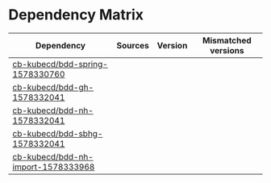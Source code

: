 # Dependency Matrix

Dependency | Sources | Version | Mismatched versions
---------- | ------- | ------- | -------------------
[cb-kubecd/bdd-spring-1578330760](https://github.com/cb-kubecd/bdd-spring-1578330760.git) |  | []() | 
[cb-kubecd/bdd-gh-1578332041](https://github.com/cb-kubecd/bdd-gh-1578332041.git) |  | []() | 
[cb-kubecd/bdd-nh-1578332041](https://github.com/cb-kubecd/bdd-nh-1578332041.git) |  | []() | 
[cb-kubecd/bdd-sbhg-1578332041](https://github.com/cb-kubecd/bdd-sbhg-1578332041.git) |  | []() | 
[cb-kubecd/bdd-nh-import-1578333968](https://github.com/cb-kubecd/bdd-nh-import-1578333968.git) |  | []() | 
